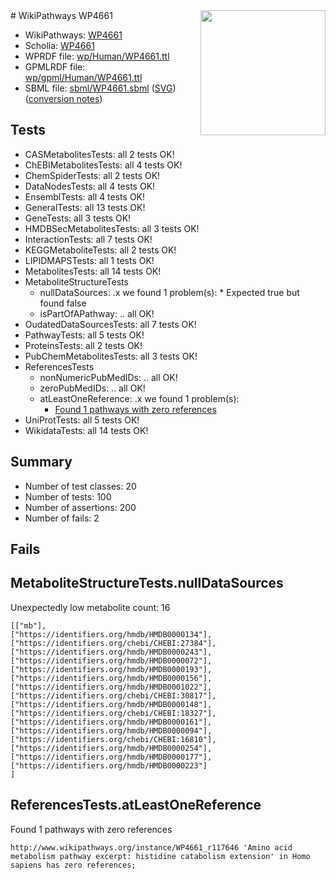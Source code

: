 <img style="float: right; width: 200px" src="../logo.png" />
# WikiPathways WP4661

* WikiPathways: [WP4661](https://identifiers.org/wikipathways:WP4661)
* Scholia: [WP4661](https://scholia.toolforge.org/wikipathways/WP4661)
* WPRDF file: [wp/Human/WP4661.ttl](../wp/Human/WP4661.ttl)
* GPMLRDF file: [wp/gpml/Human/WP4661.ttl](../wp/gpml/Human/WP4661.ttl)
* SBML file: [sbml/WP4661.sbml](../sbml/WP4661.sbml) ([SVG](../sbml/WP4661.svg)) ([conversion notes](../sbml/WP4661.txt))

## Tests
* CASMetabolitesTests: all 2 tests OK!
* ChEBIMetabolitesTests: all 4 tests OK!
* ChemSpiderTests: all 2 tests OK!
* DataNodesTests: all 4 tests OK!
* EnsemblTests: all 4 tests OK!
* GeneralTests: all 13 tests OK!
* GeneTests: all 3 tests OK!
* HMDBSecMetabolitesTests: all 3 tests OK!
* InteractionTests: all 7 tests OK!
* KEGGMetaboliteTests: all 2 tests OK!
* LIPIDMAPSTests: all 1 tests OK!
* MetabolitesTests: all 14 tests OK!
* MetaboliteStructureTests
    * nullDataSources: .x we found 1 problem(s):
            * Expected true but found false
    * isPartOfAPathway: .. all OK!
* OudatedDataSourcesTests: all 7 tests OK!
* PathwayTests: all 5 tests OK!
* ProteinsTests: all 2 tests OK!
* PubChemMetabolitesTests: all 3 tests OK!
* ReferencesTests
    * nonNumericPubMedIDs: .. all OK!
    * zeroPubMedIDs: .. all OK!
    * atLeastOneReference: .x we found 1 problem(s):
        * [Found 1 pathways with zero references](#35eb778e)
* UniProtTests: all 5 tests OK!
* WikidataTests: all 14 tests OK!


## Summary

* Number of test classes: 20
* Number of tests: 100
* Number of assertions: 200
* Number of fails: 2

## Fails

<a name="9190418f" />

## MetaboliteStructureTests.nullDataSources

Unexpectedly low metabolite count: 16
```
[["mb"],
["https://identifiers.org/hmdb/HMDB0000134"],
["https://identifiers.org/chebi/CHEBI:27384"],
["https://identifiers.org/hmdb/HMDB0000243"],
["https://identifiers.org/hmdb/HMDB0000072"],
["https://identifiers.org/hmdb/HMDB0000193"],
["https://identifiers.org/hmdb/HMDB0000156"],
["https://identifiers.org/hmdb/HMDB0001022"],
["https://identifiers.org/chebi/CHEBI:30817"],
["https://identifiers.org/hmdb/HMDB0000148"],
["https://identifiers.org/chebi/CHEBI:18327"],
["https://identifiers.org/hmdb/HMDB0000161"],
["https://identifiers.org/hmdb/HMDB0000094"],
["https://identifiers.org/chebi/CHEBI:16810"],
["https://identifiers.org/hmdb/HMDB0000254"],
["https://identifiers.org/hmdb/HMDB0000177"],
["https://identifiers.org/hmdb/HMDB0000223"]
]
```

<a name="35eb778e" />

## ReferencesTests.atLeastOneReference

Found 1 pathways with zero references
```
http://www.wikipathways.org/instance/WP4661_r117646 'Amino acid metabolism pathway excerpt: histidine catabolism extension' in Homo sapiens has zero references; 
```

